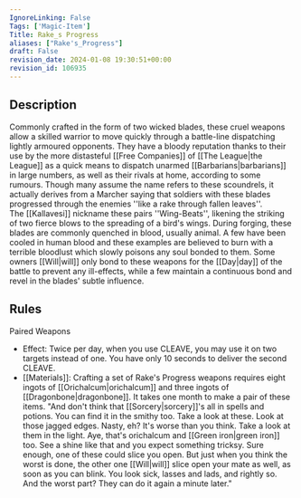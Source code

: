 ```yaml
---
IgnoreLinking: False
Tags: ['Magic-Item']
Title: Rake_s Progress
aliases: ["Rake's_Progress"]
draft: False
revision_date: 2024-01-08 19:30:51+00:00
revision_id: 106935
---
```


## Description
Commonly crafted in the form of two wicked blades, these cruel weapons allow a skilled warrior to move quickly through a battle-line dispatching lightly armoured opponents. They have a bloody reputation thanks to their use by the more distasteful [[Free Companies]] of [[The League|the League]] as a quick means to dispatch unarmed [[Barbarians|barbarians]] in large numbers, as well as their rivals at home, according to some rumours. Though many assume the name refers to these scoundrels, it actually derives from a Marcher saying that soldiers with these blades progressed through the enemies ''like a rake through fallen leaves''.  
The [[Kallavesi]] nickname these pairs ''Wing-Beats'', likening the striking of two fierce blows to the spreading of a bird's wings. During forging, these blades are commonly quenched in blood, usually animal. A few have been cooled in human blood and these examples are believed to burn with a terrible bloodlust which slowly poisons any soul bonded to them. Some owners [[Will|will]] only bond to these weapons for the [[Day|day]] of the battle to prevent any ill-effects, while a few maintain a continuous bond and revel in the blades' subtle influence.
## Rules
Paired Weapons
* Effect: Twice per day, when you use CLEAVE, you may use it on two targets instead of one. You have only 10 seconds to deliver the second CLEAVE.
* [[Materials]]: Crafting a set of Rake's Progress weapons requires eight ingots of [[Orichalcum|orichalcum]] and three ingots of [[Dragonbone|dragonbone]]. It takes one month to make a pair of these items.
"And don't think that [[Sorcery|sorcery]]'s all in spells and potions. You can find it in the smithy too. Take a look at these. Look at those jagged edges. Nasty, eh? It's worse than you think. Take a look at them in the light. Aye, that's orichalcum and [[Green iron|green iron]] too. See a shine like that and you expect something tricksy. Sure enough, one of these could slice you open. But just when you think the worst is done, the other one [[Will|will]] slice open your mate as well, as soon as you can blink. You look sick, lasses and lads, and rightly so. And the worst part?
They can do it again a minute later."